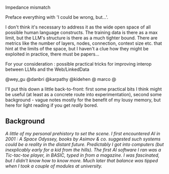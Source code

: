 
Impedance mismatch

Preface everything with 'I could be wrong, but...'.

I don't think it's necessary to address it as the wide open space of all possible human language constructs. The training data is there as a max limit, but the LLM's structure is there as a much tighter bound. There are metrics like the number of layers, nodes, connection, context size etc. that hint at the limits of the space, but I haven't a clue how they might be exploited in practice, there must be papers...


For your consideration : possible practical tricks for improving interop between LLMs and the Web/LinkedData

@wey_gu @danbri @karpathy @kidehen @ marco @

I'll put this down a little back-to-front: first some practical bits I think might be useful (at least as a concrete route into experimentation), second some background - vague notes mostly for the benefit of my lousy memory, but here for light reading if you get *really* bored.


## Background

*A little of my personal prehistory to set the scene. I first encountered AI in 2001 : A Space Odyssey, books by Asimov & co. suggested such systems could be a reality in the distant future. Predictably I got into computers (but inexplicably early for a kid from the hills). The first AI software I ran was a Tic-tac-toe player, in BASIC, typed in from a magazine. I was fascinated, but I didn't know how to know more. Much later that balance was tipped when I took a couple of modules at university.*       

